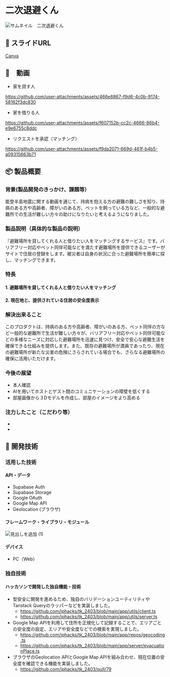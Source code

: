 # 二次退避くん

![サムネイル　二次退避くん](https://github.com/user-attachments/assets/f1c4a854-9aa4-45c4-9a90-995322b59f4d)

## 🔗 スライドURL
[Canva](https://www.canva.com/design/DAGUe39bp6I/9KdaRKhLURWXL_Cwt-S-SQ/view?utm_content=DAGUe39bp6I&utm_campaign=designshare&utm_medium=link&utm_source=editor)

## 🎥　動画
- 家を貸す人

https://github.com/user-attachments/assets/466e8867-f9d6-4c0b-9174-58162f3dc830


- 家を借りる人

https://github.com/user-attachments/assets/f607152b-cc2c-4666-86b4-e9e6755c8ddc


- リクエストを承認（マッチング）

https://github.com/user-attachments/assets/f9da2071-669d-461f-b4b5-a09315663b71






## 📦 製品概要

### 背景(製品開発のきっかけ、課題等）

能登半島地震に関する動画を通じて、持病を抱える方の避難の難しさを知り、持病のある方や高齢者、障がいのある方、ペットを飼っている方など、一般的な避難所での生活が難しい方々の助けになりたいと考えるようになりました。

### 製品説明（具体的な製品の説明）

『避難場所を貸してくれる人と借りたい人をマッチングするサービス』です。バリアフリー対応やペット同伴可能などを満たす避難場所を提供できるユーザーがサイトで住居の登録をします。被災者は自身の状況に合った避難場所を簡単に探し、マッチングできます。

### 特長

#### 1. 避難場所を貸してくれる人と借りたい人をマッチング

#### 2. 現在地と、提供されている住居の安全度表示

### 解決出来ること

このプロダクトは、持病のある方や高齢者、障がいのある方、ペット同伴の方など一般的な避難所で生活が難しい方々が、バリアフリー対応やペット同伴可能などの多様なニーズに対応した避難場所を迅速に見つけ、安全で安心な避難生活を確保できる仕組みを提供します。また、既存の避難場所が満員であったり、現在の避難場所が新たな災害の危険にさらされている場合でも、さらなる避難場所の確保に活用いただけます。

### 今後の展望

- 本人確認
- AIを用いてホストとゲスト間のコミュニケーションの障壁を低くする
- 部屋画像から３Dモデルを作成し、部屋のイメージをより高める

### 注力したこと（こだわり等）

-
-

## 🚀 開発技術

### 活用した技術

#### API・データ

- Supabase Auth
- Supabase Storage
- Google OAuth
- Google Map API
- Geolocation (ブラウザ)

#### フレームワーク・ライブラリ・モジュール

![見出しを追加 (1)](https://github.com/user-attachments/assets/b1d55ca4-32b0-4255-bd92-b7a4925c0f1b)



#### デバイス

- PC（Web）

### 独自技術

#### ハッカソンで開発した独自機能・技術

- 型安全に開発を進めるため、独自のバリデーションユーティリティやTanstack Queryのラッパーなどを実装しました。
  - https://github.com/jphacks/tk_2403/blob/main/app/utils/client.ts
  - https://github.com/jphacks/tk_2403/blob/main/app/utils/server.ts
- Google Map APIを利用して住所を正規化して記録することで、エリアごとの安全度の設定、エリアや安全度などでの検索を実現しました。
  - https://github.com/jphacks/tk_2403/blob/main/app/repos/geocoding.ts
  - https://github.com/jphacks/tk_2403/blob/main/app/server/evacuationPlace.ts
- ブラウザのGeolocation APIとGoogle Map APIを組み合わせ、現在位置の安全度を確認できる機能を実装しました。
  - https://github.com/jphacks/tk_2403/pull/79

